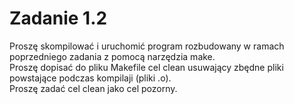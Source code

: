 # Zadanie 1.2
Proszę skompilować i uruchomić program rozbudowany w ramach poprzedniego zadania z pomocą narzędzia make.  
Proszę dopisać do pliku Makefile cel clean usuwający zbędne pliki powstające podczas kompilaji (pliki .o).  
Proszę zadać cel clean jako cel pozorny.


